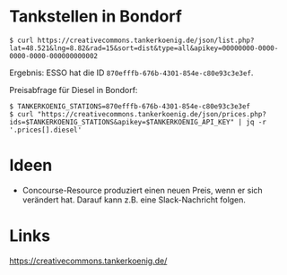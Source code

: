 # Tankstellen in Bondorf

```command
$ curl https://creativecommons.tankerkoenig.de/json/list.php?lat=48.521&lng=8.82&rad=15&sort=dist&type=all&apikey=00000000-0000-0000-0000-000000000002
```

Ergebnis: ESSO hat die ID `870efffb-676b-4301-854e-c80e93c3e3ef`.

Preisabfrage für Diesel in Bondorf:

```command
$ TANKERKOENIG_STATIONS=870efffb-676b-4301-854e-c80e93c3e3ef
$ curl "https://creativecommons.tankerkoenig.de/json/prices.php?ids=$TANKERKOENIG_STATIONS&apikey=$TANKERKOENIG_API_KEY" | jq -r '.prices[].diesel'
```

# Ideen

* Concourse-Resource produziert einen neuen Preis, wenn er sich verändert hat. Darauf kann z.B. eine Slack-Nachricht folgen.

# Links

https://creativecommons.tankerkoenig.de/
